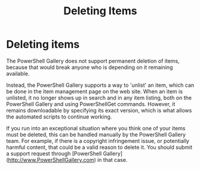 ﻿---
ms.date:  06/12/2017
contributor:  JKeithB
ms.topic:  conceptual
keywords:  gallery,powershell,cmdlet,psgallery
title:  Deleting Items
---
# Deleting items

The PowerShell Gallery does not support permanent deletion of items, because that would break anyone who is depending on it remaining available.

Instead, the PowerShell Gallery supports a way to 'unlist' an item, which can be done in the item management page on the web site.
When an item is unlisted, it no longer shows up in search and in any item listing, both on the PowerShell Gallery and using PowerShellGet commands.
However, it remains downloadable by specifying its exact version, which is what allows the automated scripts to continue working.

If you run into an exceptional situation where you think one of your items must be deleted, this can be handled manually by the PowerShell Gallery team.
For example, if there is a copyright infringement issue, or potentially harmful content, that could be a valid reason to delete it.
You should submit a support request through [PowerShell Gallery] (http://www.PowerShellGallery.com) in that case.